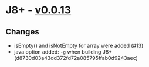 # J8+ - [v0.0.13](https://github.com/Kevin-Lee/j8plus/issues?q=milestone%3A0.0.13+is%3Aclosed)

## Changes

* isEmpty() and isNotEmpty for array were added (#13)
* java option added: `-g` when building J8+ (d8730d03a43dd372fd72a085795ffab0d9243aec)
